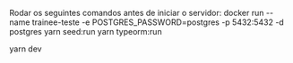 Rodar os seguintes comandos antes de iniciar o servidor:
docker run --name trainee-teste -e POSTGRES_PASSWORD=postgres -p 5432:5432 -d postgres
yarn seed:run
yarn typeorm:run

yarn dev
